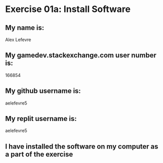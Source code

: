 # Exercise 01a: Install Software

## My name is:
Alex Lefevre

## My gamedev.stackexchange.com user number is:
166854

## My github username is:
aelefevre5

## My replit username is:
aelefevre5

## I have installed the software on my computer as a part of the exercise
```
